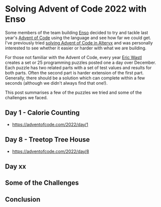 # Solving Advent of Code 2022 with Enso

<!-- Put an image here -->

Some members of the team building [Enso](https://enso.org/) decided to try and tackle last year's [Advent of Code](https://adventofcode.com/2022/) using the language and see how far we could get. I've previously tried [solving Advent of Code in Alteryx](https://jdunkerley.co.uk/2020/12/05/alteryxing-the-advent-of-code-2020-week-1/) and was personally interested to see whether it easier or harder with what we are building.

For those not familiar with the Advent of Code, every year [Eric Wastl](https://twitter.com/ericwastl) creates a set or 25 programming puzzles posted one a day over December. Each puzzle has two related parts with a set of test values and results for both parts. Often the second part is harder extension of the first part. Generally, there should be a solution which can complete within a few seconds (although we didn't always find that one!).

This post summarises a few of the puzzles we tried and some of the challenges we faced.

## Day 1 - Calorie Counting

- https://adventofcode.com/2022/day/1

## Day 8 - Treetop Tree House

- https://adventofcode.com/2022/day/8

## Day xx 

## Some of the Challenges

## Conclusion
